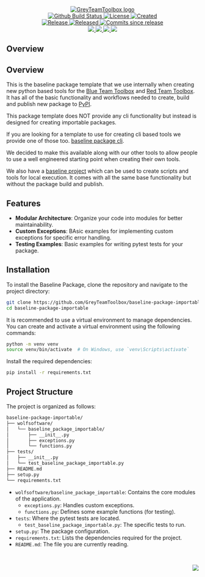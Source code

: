 <!-- markdownlint-disable -->
<p align="center">
    <a href="https://github.com/GreyTeamToolbox/">
        <img src="https://cdn.wolfsoftware.com/assets/images/github/organisations/greyteamtoolbox/black-and-white-circle-256.png" alt="GreyTeamToolbox logo" />
    </a>
    <br />
    <a href="https://github.com/GreyTeamToolbox/baseline-package-importable/actions/workflows/cicd.yml">
        <img src="https://img.shields.io/github/actions/workflow/status/GreyTeamToolbox/baseline-package-importable/cicd.yml?branch=master&label=build%20status&style=for-the-badge" alt="Github Build Status" />
    </a>
    <a href="https://github.com/GreyTeamToolbox/baseline-package-importable/blob/master/LICENSE.md">
        <img src="https://img.shields.io/github/license/GreyTeamToolbox/baseline-package-importable?color=blue&label=License&style=for-the-badge" alt="License">
    </a>
    <a href="https://github.com/GreyTeamToolbox/baseline-package-importable">
        <img src="https://img.shields.io/github/created-at/GreyTeamToolbox/baseline-package-importable?color=blue&label=Created&style=for-the-badge" alt="Created">
    </a>
    <br />
    <a href="https://github.com/GreyTeamToolbox/baseline-package-importable/releases/latest">
        <img src="https://img.shields.io/github/v/release/GreyTeamToolbox/baseline-package-importable?color=blue&label=Latest%20Release&style=for-the-badge" alt="Release">
    </a>
    <a href="https://github.com/GreyTeamToolbox/baseline-package-importable/releases/latest">
        <img src="https://img.shields.io/github/release-date/GreyTeamToolbox/baseline-package-importable?color=blue&label=Released&style=for-the-badge" alt="Released">
    </a>
    <a href="https://github.com/GreyTeamToolbox/baseline-package-importable/releases/latest">
        <img src="https://img.shields.io/github/commits-since/GreyTeamToolbox/baseline-package-importable/latest.svg?color=blue&style=for-the-badge" alt="Commits since release">
    </a>
    <br />
    <a href="https://github.com/GreyTeamToolbox/baseline-package-importable/blob/master/.github/CODE_OF_CONDUCT.md">
        <img src="https://img.shields.io/badge/Code%20of%20Conduct-blue?style=for-the-badge" />
    </a>
    <a href="https://github.com/GreyTeamToolbox/baseline-package-importable/blob/master/.github/CONTRIBUTING.md">
        <img src="https://img.shields.io/badge/Contributing-blue?style=for-the-badge" />
    </a>
    <a href="https://github.com/GreyTeamToolbox/baseline-package-importable/blob/master/.github/SECURITY.md">
        <img src="https://img.shields.io/badge/Report%20Security%20Concern-blue?style=for-the-badge" />
    </a>
    <a href="https://github.com/GreyTeamToolbox/baseline-package-importable/issues">
        <img src="https://img.shields.io/badge/Get%20Support-blue?style=for-the-badge" />
    </a>
</p>

## Overview

## Overview

This is the baseline package template that we use internally when creating new python based tools for the [Blue Team Toolbox](https://github.com/BlueTeamToolbox)
and [Red Team Toolbox](https://github.com/RedTeamToolbox). It has all of the basic functionality and workflows needed to create,
build and publish new package to [PyPI](https://pypi.org/).

This package template does NOT provide any cli functionality but instead is designed for creating importable packages.

If you are looking for a template to use for creating cli based tools we provide one of those too. [baseline package cli](https://github.com/GreyTeamToolbox/baseline-package-cli).

We decided to make this available along with our other tools to allow people to use a well engineered starting point when creating their own tools.

We also have a [baseline project](https://github.com/GreyTeamToolbox/baseline-project) which can be used to create scripts and tools for local
execution. It comes with all the same base functionality but without the package build and publish.

## Features

- **Modular Architecture**: Organize your code into modules for better maintainability.
- **Custom Exceptions**: BAsic examples for implementing custom exceptions for specific error handling.
- **Testing Examples**: Basic examples for writing pytest tests for your package.

## Installation

To install the Baseline Package, clone the repository and navigate to the project directory:

```bash
git clone https://github.com/GreyTeamToolbox/baseline-package-importable.git
cd baseline-package-importable
```

It is recommended to use a virtual environment to manage dependencies. You can create and activate a virtual environment using the following commands:

```bash
python -m venv venv
source venv/bin/activate  # On Windows, use `venv\Scripts\activate`
```

Install the required dependencies:

```bash
pip install -r requirements.txt
```

## Project Structure

The project is organized as follows:

```sh
baseline-package-importable/
├── wolfsoftware/
│   └── baseline_package_importable/
│       ├── __init__.py
│       ├── exceptions.py
│       └── functions.py
├── tests/
│   ├── __init__.py
│   └── test_baseline_package_importable.py
├── README.md
├── setup.py
└── requirements.txt
```

- `wolfsoftware/baseline_package_importable`: Contains the core modules of the application.
  - `exceptions.py`: Handles custom exceptions.
  - `functions.py`: Defines some example functions (for testing).
- `tests`: Where the pytest tests are located.
  - `test_baseline_package_importable.py`: The specific tests to run.
- `setup.py`: The package configuration.
- `requirements.txt`: Lists the dependencies required for the project.
- `README.md`: The file you are currently reading.

<br />
<p align="right"><a href="https://wolfsoftware.com/"><img src="https://img.shields.io/badge/Created%20by%20Wolf%20on%20behalf%20of%20Wolf%20Software-blue?style=for-the-badge" /></a></p>
